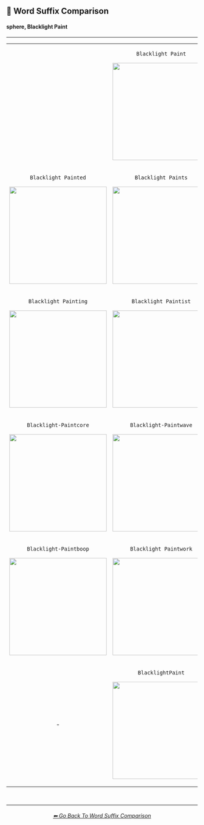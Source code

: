 <h2>📓 Word Suffix Comparison</h2>
<h4>sphere, Blacklight Paint</h4>

<hr><!--------------->

<div align="center">

<table>
	<tr align=center valign=middle>
		<th>
			<br>
		</th>
        <td>
			<p><code>Blacklight Paint</code></p><p><img src="https://github.com/willwulfken/MidJourney-Styles-and-Keywords-Reference/blob/main/Images/MJ_V3/Comparison_Page_Images/Word_Suffix_Comparison/sphere_Blacklight_Paint.png?raw=true" width="256" /></p>
        </td>
		<th>
			<br>
		</th>
	</tr>
	<tr align=center valign=middle>
        <td>
			<p><code>Blacklight Painted</code></p><p><img src="https://github.com/willwulfken/MidJourney-Styles-and-Keywords-Reference/blob/main/Images/MJ_V3/Comparison_Page_Images/Word_Suffix_Comparison/sphere_Blacklight_Painted.png?raw=true" width="256" /></p>
        </td>
        <td>
			<p><code>Blacklight Paints</code></p><p><img src="https://github.com/willwulfken/MidJourney-Styles-and-Keywords-Reference/blob/main/Images/MJ_V3/Comparison_Page_Images/Word_Suffix_Comparison/sphere_Blacklight_Paints.png?raw=true" width="256" /></p>
        </td>
        <td>
			<p><code>Blacklight Painty</code></p><p><img src="https://github.com/willwulfken/MidJourney-Styles-and-Keywords-Reference/blob/main/Images/MJ_V3/Comparison_Page_Images/Word_Suffix_Comparison/sphere_Blacklight_Painty.png?raw=true" width="256" /></p>
        </td>
	</tr>
	<tr align=center valign=middle>
        <td>
			<p><code>Blacklight Painting</code></p><p><img src="https://github.com/willwulfken/MidJourney-Styles-and-Keywords-Reference/blob/main/Images/MJ_V3/Comparison_Page_Images/Word_Suffix_Comparison/sphere_Blacklight_Painting.png?raw=true" width="256" /></p>
        </td>
        <td>
			<p><code>Blacklight Paintist</code></p><p><img src="https://github.com/willwulfken/MidJourney-Styles-and-Keywords-Reference/blob/main/Images/MJ_V3/Comparison_Page_Images/Word_Suffix_Comparison/sphere_Blacklight_Paintist.png?raw=true" width="256" /></p>
        </td>
        <td>
			<p><code>Blacklight Paintistic</code></p><p><img src="https://github.com/willwulfken/MidJourney-Styles-and-Keywords-Reference/blob/main/Images/MJ_V3/Comparison_Page_Images/Word_Suffix_Comparison/sphere_Blacklight_Paintistic.png?raw=true" width="256" /></p>
        </td>
	</tr>
	<tr align=center valign=middle>
        <td>
			<p><code>Blacklight-Paintcore</code></p><p><img src="https://github.com/willwulfken/MidJourney-Styles-and-Keywords-Reference/blob/main/Images/MJ_V3/Comparison_Page_Images/Word_Suffix_Comparison/sphere_Blacklight-Paintcore.png?raw=true" width="256" /></p>
        </td>
        <td>
			<p><code>Blacklight-Paintwave</code></p><p><img src="https://github.com/willwulfken/MidJourney-Styles-and-Keywords-Reference/blob/main/Images/MJ_V3/Comparison_Page_Images/Word_Suffix_Comparison/sphere_Blacklight-Paintwave.png?raw=true" width="256" /></p>
        </td>
        <td>
			<p><code>Blacklight-Paintpunk</code></p><p><img src="https://github.com/willwulfken/MidJourney-Styles-and-Keywords-Reference/blob/main/Images/MJ_V3/Comparison_Page_Images/Word_Suffix_Comparison/sphere_Blacklight-Paintpunk.png?raw=true" width="256" /></p>
        </td>
	</tr>
	<tr align=center valign=middle>
        <td>
			<p><code>Blacklight-Paintboop</code></p><p><img src="https://github.com/willwulfken/MidJourney-Styles-and-Keywords-Reference/blob/main/Images/MJ_V3/Comparison_Page_Images/Word_Suffix_Comparison/sphere_Blacklight-Paintboop.png?raw=true" width="256" /></p>
        </td>
        <td>
			<p><code>Blacklight Paintwork</code></p><p><img src="https://github.com/willwulfken/MidJourney-Styles-and-Keywords-Reference/blob/main/Images/MJ_V3/Comparison_Page_Images/Word_Suffix_Comparison/sphere_Blacklight_Paintwork.png?raw=true" width="256" /></p>
        </td>
        <td>
			<p><code>Blacklight-Paint</code></p><p><img src="https://github.com/willwulfken/MidJourney-Styles-and-Keywords-Reference/blob/main/Images/MJ_V3/Comparison_Page_Images/Word_Suffix_Comparison/sphere_Blacklight-Paint.png?raw=true" width="256" /></p>
        </td>
	</tr>
	<tr align=center valign=middle>
		<td>-</td>
        <td>
			<p><code>BlacklightPaint</code></p><p><img src="https://github.com/willwulfken/MidJourney-Styles-and-Keywords-Reference/blob/main/Images/MJ_V3/Comparison_Page_Images/Word_Suffix_Comparison/sphere_BlacklightPaint.png?raw=true" width="256" /></p>
        </td>
		<td>-</td>
	</tr>
</table>

</div>

<br>


<hr><!--------------->
<div align="center">
<h6><a href="https://github.com/willwulfken/MidJourney-Styles-and-Keywords-Reference/blob/main/Pages/MJ_V3/Comparison_Pages/Prompt_Writing/Word_Suffix_Comparison.md">⬅ Go Back To Word Suffix Comparison</a></h6>
</div>